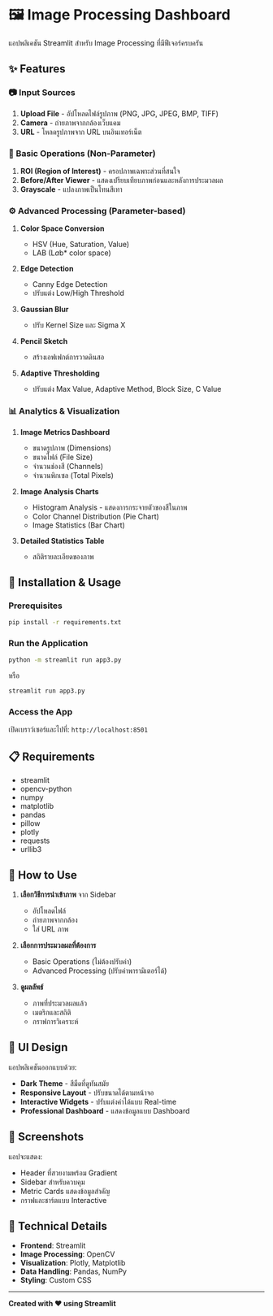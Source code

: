 # 🖼️ Image Processing Dashboard

แอปพลิเคชัน Streamlit สำหรับ Image Processing ที่มีฟีเจอร์ครบครัน

## ✨ Features

### 📷 Input Sources
1. **Upload File** - อัปโหลดไฟล์รูปภาพ (PNG, JPG, JPEG, BMP, TIFF)
2. **Camera** - ถ่ายภาพจากกล้องเว็บแคม
3. **URL** - โหลดรูปภาพจาก URL บนอินเทอร์เน็ต

### 🔧 Basic Operations (Non-Parameter)
1. **ROI (Region of Interest)** - ครอปภาพเฉพาะส่วนที่สนใจ
2. **Before/After Viewer** - แสดงเปรียบเทียบภาพก่อนและหลังการประมวลผล
3. **Grayscale** - แปลงภาพเป็นโทนสีเทา

### ⚙️ Advanced Processing (Parameter-based)
1. **Color Space Conversion**
   - HSV (Hue, Saturation, Value)
   - LAB (L*a*b* color space)

2. **Edge Detection**
   - Canny Edge Detection
   - ปรับแต่ง Low/High Threshold

3. **Gaussian Blur**
   - ปรับ Kernel Size และ Sigma X

4. **Pencil Sketch**
   - สร้างเอฟเฟกต์การวาดดินสอ

5. **Adaptive Thresholding**
   - ปรับแต่ง Max Value, Adaptive Method, Block Size, C Value

### 📊 Analytics & Visualization
1. **Image Metrics Dashboard**
   - ขนาดรูปภาพ (Dimensions)
   - ขนาดไฟล์ (File Size)
   - จำนวนช่องสี (Channels)
   - จำนวนพิกเซล (Total Pixels)

2. **Image Analysis Charts**
   - Histogram Analysis - แสดงการกระจายตัวของสีในภาพ
   - Color Channel Distribution (Pie Chart)
   - Image Statistics (Bar Chart)

3. **Detailed Statistics Table**
   - สถิติรายละเอียดของภาพ

## 🚀 Installation & Usage

### Prerequisites
```bash
pip install -r requirements.txt
```

### Run the Application
```bash
python -m streamlit run app3.py
```

หรือ

```bash
streamlit run app3.py
```

### Access the App
เปิดเบราว์เซอร์และไปที่: `http://localhost:8501`

## 📋 Requirements
- streamlit
- opencv-python
- numpy
- matplotlib
- pandas
- pillow
- plotly
- requests
- urllib3

## 🎯 How to Use

1. **เลือกวิธีการนำเข้าภาพ** จาก Sidebar
   - อัปโหลดไฟล์
   - ถ่ายภาพจากกล้อง
   - ใส่ URL ภาพ

2. **เลือกการประมวลผลที่ต้องการ**
   - Basic Operations (ไม่ต้องปรับค่า)
   - Advanced Processing (ปรับค่าพารามิเตอร์ได้)

3. **ดูผลลัพธ์**
   - ภาพที่ประมวลผลแล้ว
   - เมตริกและสถิติ
   - กราฟการวิเคราะห์

## 🎨 UI Design
แอปพลิเคชันออกแบบด้วย:
- **Dark Theme** - สีมืดที่ดูทันสมัย
- **Responsive Layout** - ปรับขนาดได้ตามหน้าจอ
- **Interactive Widgets** - ปรับแต่งค่าได้แบบ Real-time
- **Professional Dashboard** - แสดงข้อมูลแบบ Dashboard

## 📸 Screenshots
แอปจะแสดง:
- Header ที่สวยงามพร้อม Gradient
- Sidebar สำหรับควบคุม
- Metric Cards แสดงข้อมูลสำคัญ
- กราฟและชาร์ตแบบ Interactive

## 🔧 Technical Details
- **Frontend**: Streamlit
- **Image Processing**: OpenCV
- **Visualization**: Plotly, Matplotlib
- **Data Handling**: Pandas, NumPy
- **Styling**: Custom CSS

---
**Created with ❤️ using Streamlit**

